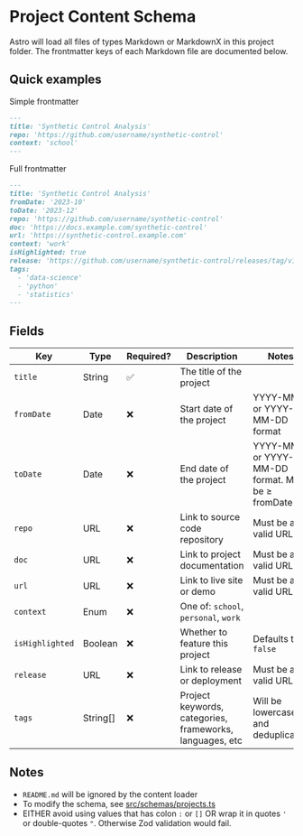 # Project Content Schema

Astro will load all files of types Markdown or MarkdownX in this project folder.
The frontmatter keys of each Markdown file are documented below.

## Quick examples

Simple frontmatter

```markdown
---
title: 'Synthetic Control Analysis'
repo: 'https://github.com/username/synthetic-control'
context: 'school'
---
```

Full frontmatter

```markdown
---
title: 'Synthetic Control Analysis'
fromDate: '2023-10'
toDate: '2023-12'
repo: 'https://github.com/username/synthetic-control'
doc: 'https://docs.example.com/synthetic-control'
url: 'https://synthetic-control.example.com'
context: 'work'
isHighlighted: true
release: 'https://github.com/username/synthetic-control/releases/tag/v1.0.0'
tags:
  - 'data-science'
  - 'python'
  - 'statistics'
---
```

## Fields

| Key             | Type     | Required? | Description                                              | Notes                                            |
| --------------- | -------- | --------- | -------------------------------------------------------- | ------------------------------------------------ |
| `title`         | String   | ✅        | The title of the project                                 |                                                  |
| `fromDate`      | Date     | ❌        | Start date of the project                                | YYYY-MM or YYYY-MM-DD format                     |
| `toDate`        | Date     | ❌        | End date of the project                                  | YYYY-MM or YYYY-MM-DD format. Must be ≥ fromDate |
| `repo`          | URL      | ❌        | Link to source code repository                           | Must be a valid URL                              |
| `doc`           | URL      | ❌        | Link to project documentation                            | Must be a valid URL                              |
| `url`           | URL      | ❌        | Link to live site or demo                                | Must be a valid URL                              |
| `context`       | Enum     | ❌        | One of: `school`, `personal`, `work`                     |                                                  |
| `isHighlighted` | Boolean  | ❌        | Whether to feature this project                          | Defaults to `false`                              |
| `release`       | URL      | ❌        | Link to release or deployment                            | Must be a valid URL                              |
| `tags`          | String[] | ❌        | Project keywords, categories, frameworks, languages, etc | Will be lowercased and deduplicated              |

## Notes

- `README.md` will be ignored by the content loader
- To modify the schema, see
  [src/schemas/projects.ts](../../src/schemas/projects.ts)
- EITHER avoid using values that has colon `:` or `[]` OR wrap it in quotes `'`
  or double-quotes `"`. Otherwise Zod validation would fail.
